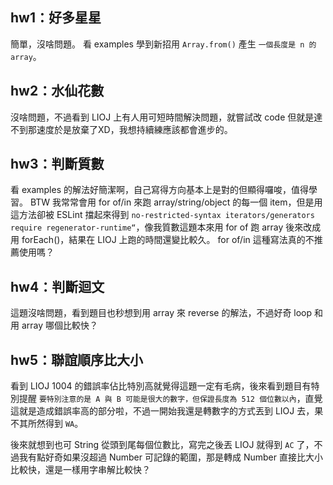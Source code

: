## hw1：好多星星
簡單，沒啥問題。
看 examples 學到新招用 `Array.from()` 產生 `一個長度是 n 的 array`。

## hw2：水仙花數

沒啥問題，不過看到 LIOJ 上有人用可短時間解決問題，就嘗試改 code 但就是達不到那速度於是放棄了XD，我想持續練應該都會進步的。

## hw3：判斷質數

看 examples 的解法好簡潔啊，自己寫得方向基本上是對的但顯得囉唆，值得學習。
BTW 我常常會用 for of/in 來跑 array/string/object 的每一個 item，但是用這方法卻被 ESLint 擋起來得到 `no-restricted-syntax iterators/generators require regenerator-runtime“`，像我質數這題本來用 for of 跑 array 後來改成用 forEach()，結果在 LIOJ 上跑的時間還變比較久。
for of/in 這種寫法真的不推薦使用嗎？


## hw4：判斷迴文

這題沒啥問題，看到題目也秒想到用 array 來 reverse 的解法，不過好奇 loop 和用 array 哪個比較快？

## hw5：聯誼順序比大小

看到 LIOJ 1004 的錯誤率佔比特別高就覺得這題一定有毛病，後來看到題目有特別提醒 `要特別注意的是 A 與 B 可能是很大的數字，但保證長度為 512 個位數以內`，直覺這就是造成錯誤率高的部分啦，不過一開始我還是轉數字的方式丟到 LIOJ 去，果不其所然得到 `WA`。

後來就想到也可 String 從頭到尾每個位數比，寫完之後丟 LIOJ 就得到 `AC` 了，不過我有點好奇如果沒超過 Number 可記錄的範圍，那是轉成 Number 直接比大小比較快，還是一樣用字串解比較快？